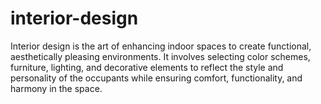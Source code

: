 # interior-design
Interior design is the art of enhancing indoor spaces to create functional, aesthetically pleasing environments. It involves selecting color schemes, furniture, lighting, and decorative elements to reflect the style and personality of the occupants while ensuring comfort, functionality, and harmony in the space.
